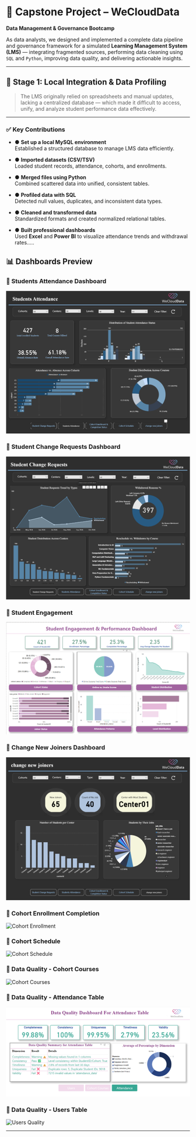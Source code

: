 # 📘 Capstone Project – WeCloudData  
**Data Management & Governance Bootcamp**

As data analysts, we designed and implemented a complete data pipeline and governance framework for a simulated **Learning Management System (LMS)** — integrating fragmented sources, performing data cleaning using `SQL` and `Python`, improving data quality, and delivering actionable insights.

---

## 🔷 Stage 1: Local Integration & Data Profiling

> The LMS originally relied on spreadsheets and manual updates, lacking a centralized database — which made it difficult to access, unify, and analyze student performance data effectively.

---

### ✅ Key Contributions

- ● **Set up a local MySQL environment**  
  Established a structured database to manage LMS data efficiently.

- ● **Imported datasets (CSV/TSV)**  
  Loaded student records, attendance, cohorts, and enrollments.

- ● **Merged files using Python**  
  Combined scattered data into unified, consistent tables.

- ● **Profiled data with SQL**  
  Detected null values, duplicates, and inconsistent data types.

- ● **Cleaned and transformed data**  
  Standardized formats and created normalized relational tables.

- ● **Built professional dashboards**  
  Used **Excel** and **Power BI** to visualize attendance trends and withdrawal rates.....

## 📊 Dashboards Preview

### 📌 Students Attendance Dashboard
![Attendance](Dashboard/Students_Attendance_Dashboard.png)

### 📌 Student Change Requests Dashboard
![Change Requests](Dashboard/Student_Change_Requests_Dashboard.png)

### 📌 Student Engagement
![Engagement](Dashboard/Student_Engagement.png)

### 📌 Change New Joiners Dashboard
![New Joiners](Dashboard/change_new_joiners_Dashboard.png)

### 📌 Cohort Enrollment Completion
![Cohort Enrollment](Dashboard/Cohort_Enrollment_Completion_Status_Dashboard.png)

### 📌 Cohort Schedule
![Cohort Schedule](Dashboard/Cohort_Schedule_Dashboard.png)

### 📌 Data Quality - Cohort Courses
![Cohort Courses](Dashboard/Data_Quality_Dashboard_Cohort_Courses_Table.png)

### 📌 Data Quality - Attendance Table
![Attendance Quality](Dashboard/Data_Quality_Dashboard_For_Attendance_Table.png)

### 📌 Data Quality - Users Table
![Users Quality](Dashboard/Data_Quality_Dashboard_Users_Table.png)


---
